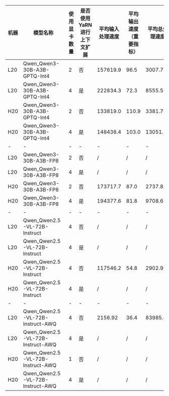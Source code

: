 |机器|模型名称|使用显卡数量|是否使用YaRN进行上下文扩展|平均输入处理速度|平均输出速度（重要指标）|平均总处理速度|
|-|-|-|-|-|-|-|
|L20|Qwen_Qwen3-30B-A3B-GPTQ-Int4|2|否|157619.9|96.5|3007.75|
|L20|Qwen_Qwen3-30B-A3B-GPTQ-Int4|4|是|222834.3|72.3|8555.54|
|H20|Qwen_Qwen3-30B-A3B-GPTQ-Int4|2|否|133819.0|110.9|3381.79|
|H20|Qwen_Qwen3-30B-A3B-GPTQ-Int4|4|是|148438.4|103.0|13051.33|
|-|-|-|-|-|-|-|
|L20|Qwen_Qwen3-30B-A3B-FP8|2|否|/|/|/|
|L20|Qwen_Qwen3-30B-A3B-FP8|4|是|/|/|/|
|H20|Qwen_Qwen3-30B-A3B-FP8|2|否|173717.7|87.0|2737.84|
|H20|Qwen_Qwen3-30B-A3B-FP8|4|是|194377.6|81.8|9708.68|
|-|-|-|-|-|-|-|
|L20|Qwen_Qwen2.5-VL-72B-Instruct|4|否|/|/|/|
|L20|Qwen_Qwen2.5-VL-72B-Instruct|4|是|/|/|/|
|H20|Qwen_Qwen2.5-VL-72B-Instruct|4|否|117546.2|54.8|2902.90|
|H20|Qwen_Qwen2.5-VL-72B-Instruct|4|是|/|/|/|
|-|-|-|-|-|-|-|
|L20|Qwen_Qwen2.5-VL-72B-Instruct-AWQ|4|否|2156.92|36.4|83985.0|
|L20|Qwen_Qwen2.5-VL-72B-Instruct-AWQ|4|是|/|/|/|
|H20|Qwen_Qwen2.5-VL-72B-Instruct-AWQ|1|否|/|/|/|
|H20|Qwen_Qwen2.5-VL-72B-Instruct-AWQ|4|是|/|/|/|
